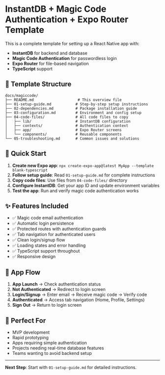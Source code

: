 # InstantDB + Magic Code Authentication + Expo Router Template

This is a complete template for setting up a React Native app with:
- **InstantDB** for backend and database
- **Magic Code Authentication** for passwordless login
- **Expo Router** for file-based navigation
- **TypeScript** support

## 📁 Template Structure

```
docs/magiccode/
├── README.md                    # This overview file
├── 01-setup-guide.md           # Step-by-step setup instructions
├── 02-dependencies.md          # Package installation guide
├── 03-configuration.md         # Environment and config setup
├── 04-code-files/              # All code files to copy
│   ├── lib/                    # InstantDB configuration
│   ├── contexts/               # Authentication context
│   ├── app/                    # Expo Router screens
│   └── components/             # Reusable components
└── 05-troubleshooting.md       # Common issues and solutions
```

## 🚀 Quick Start

1. **Create new Expo app**: `npx create-expo-app@latest MyApp --template blank-typescript`
2. **Follow setup guide**: Read `01-setup-guide.md` for complete instructions
3. **Copy code files**: Use files from `04-code-files/` directory
4. **Configure InstantDB**: Get your app ID and update environment variables
5. **Test the app**: Run and verify magic code authentication works

## ✨ Features Included

- ✅ Magic code email authentication
- ✅ Automatic login persistence
- ✅ Protected routes with authentication guards
- ✅ Tab navigation for authenticated users
- ✅ Clean login/signup flow
- ✅ Loading states and error handling
- ✅ TypeScript support throughout
- ✅ Responsive design

## 📱 App Flow

1. **App Launch** → Check authentication status
2. **Not Authenticated** → Redirect to login screen
3. **Login/Signup** → Enter email → Receive magic code → Verify code
4. **Authenticated** → Access tab navigation (Home, Profile, Settings)
5. **Sign Out** → Return to login screen

## 🎯 Perfect For

- MVP development
- Rapid prototyping
- Apps requiring simple authentication
- Projects needing real-time database features
- Teams wanting to avoid backend setup

---

**Next Step**: Start with `01-setup-guide.md` for detailed instructions.
